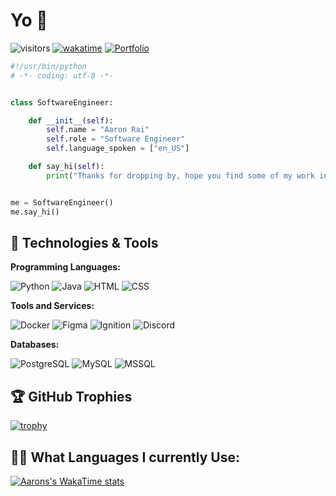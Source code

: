 # Yo 👋

![visitors](https://visitor-badge.laobi.icu/badge?page_id=aaronrai24)
[![wakatime](https://wakatime.com/badge/user/018d39fc-3bad-476a-b33e-d4dbbecd746e.svg)](https://wakatime.com/@018d39fc-3bad-476a-b33e-d4dbbecd746e)
[![Portfolio](https://img.shields.io/badge/Portfolio-My%20Portfolio-blue)](https://aaronrai24.github.io/PersonalPortfolio/index.html)

```python
#!/usr/bin/python
# -*- coding: utf-8 -*-


class SoftwareEngineer:

    def __init__(self):
        self.name = "Aaron Rai"
        self.role = "Software Engineer"
        self.language_spoken = ["en_US"]

    def say_hi(self):
        print("Thanks for dropping by, hope you find some of my work interesting.")


me = SoftwareEngineer()
me.say_hi()
```

## 🔧 Technologies & Tools

**Programming Languages:**

![Python](https://img.shields.io/badge/Code-Python-informational?style=flat&logo=python&logoColor=306998&color=306998)
![Java](https://img.shields.io/badge/Code-Java-informational?style=flat&logo=openjdk&logoColor=white&color=ED8B00)
![HTML](https://img.shields.io/badge/Code-HTML-informational?style=flat&logo=html5&logoColor=white&color=E34F26)
![CSS](https://img.shields.io/badge/Code-CSS-informational?style=flat&logo=css3&logoColor=white&color=1572B6)


**Tools and Services:**

![Docker](https://img.shields.io/badge/Tools-Docker-informational?style=flat&logo=docker&logoColor=2496ED&color=2496ED)
![Figma](https://img.shields.io/badge/Tools-Figma-informational?style=flat&logo=figma&logoColor=F24E1E&color=F24E1E)
![Ignition](https://img.shields.io/badge/Platform-Ignition-informational?style=flat&color=1A1A1A)
![Discord](https://img.shields.io/badge/Discord-7289DA?style=flat&logo=discord&logoColor=white)

**Databases:**

![PostgreSQL](https://img.shields.io/badge/Database-PostgreSQL-informational?style=flat&logo=postgresql&logoColor=336791&color=336791)
![MySQL](https://img.shields.io/badge/Database-MySQL-informational?style=flat&logo=mysql&logoColor=4479A1&color=4479A1)
![MSSQL](https://img.shields.io/badge/Database-MSSQL-informational?style=flat&logo=microsoft-sql-server&logoColor=CC2927&color=CC2927)

## 🏆 GitHub Trophies

[![trophy](https://github-profile-trophy.vercel.app/?username=aaronrai24&theme=nord&column=8)](https://github.com/ryo-ma/github-profile-trophy)


## 👨‍💻 What Languages I currently Use:
[![Aarons's WakaTime stats](https://github-readme-stats.vercel.app/api/wakatime?username=aaronrai24&layout=compact&title_color=6aa6f8&text_color=8a919a&icon_color=6aa6f8&bg_color=22272e)](https://wakatime.com/@aaronrai24)

